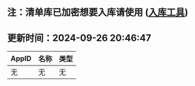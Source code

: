 ## 注：清单库已加密想要入库请使用 ([入库工具](https://github.com/BlankTMing/ManifestAutoUpdate/releases))

## 更新时间：2024-09-26 20:46:47
| AppID | 名称 | 类型  |
| :-------------------- | :----------------------------- | :----------- |
| 无 | 无 | 无 |
